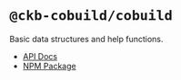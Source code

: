 # `@ckb-cobuild/cobuild`

Basic data structures and help functions.

- [API Docs](https://ckb-cobuild-docs.vercel.app/api/index.html#md:ckb-cobuildcobuild)
- [NPM Package](https://www.npmjs.com/package/@ckb-cobuild/cobuild)
